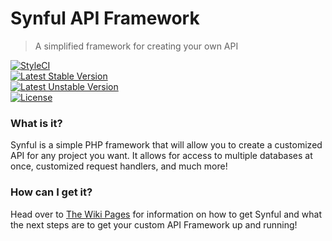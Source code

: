 # Synful API Framework
> A simplified framework for creating your own API

[![StyleCI](https://styleci.io/repos/66602627/shield?style=flat)](https://styleci.io/repos/66602627)		
[![Latest Stable Version](https://poser.pugx.org/nafisc/synful/v/stable?format=flat)](https://packagist.org/packages/nafisc/synful)		
[![Latest Unstable Version](https://poser.pugx.org/nafisc/synful/v/unstable?format=flat)](https://packagist.org/packages/nafisc/synful)		
[![License](https://poser.pugx.org/nafisc/synful/license?format=flat)](https://packagist.org/packages/nafisc/synful)		 		
		
### What is it?		
Synful is a simple PHP framework that will allow you to create a customized API for any project you want. It allows for access to multiple databases at once, customized request handlers, and much more!		
		
### How can I get it?		
Head over to [The Wiki Pages](http://github.com/nathan-fiscaletti/synful/wiki) for information on how to get Synful and what the next steps are to get your custom API Framework up and running!
